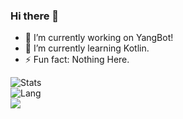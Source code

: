 ### Hi there 👋

<!--
**Yang-Fly/Yang-Fly** is a ✨ _special_ ✨ repository because its `README.md` (this file) appears on your GitHub profile.

Here are some ideas to get you started:

- 🔭 I’m currently working on ...
- 🌱 I’m currently learning ...
- 👯 I’m looking to collaborate on ...
- 🤔 I’m looking for help with ...
- 💬 Ask me about ...
- 📫 How to reach me: ...
- 😄 Pronouns: ...
- ⚡ Fun fact: ...
-->
- 🔭 I’m currently working on YangBot!
- 🌱 I’m currently learning Kotlin.
- ⚡ Fun fact: Nothing Here.

![Stats](https://github-readme-stats.vercel.app/api?username=Yang-Fly&show_icons=true&icon_color=990000&title_color=990000)    
![Lang](https://github-readme-stats.vercel.app/api/top-langs/?username=Yang-Fly&layout=compact&title_color=990000&hide=javascript,html,css)   
![](https://komarev.com/ghpvc/?username=Yang-Fly)  

